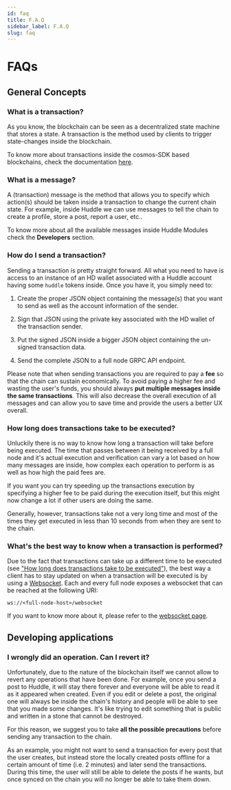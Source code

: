 ```yaml
---
id: faq
title: F.A.Q
sidebar_label: F.A.Q
slug: faq
---
```


# FAQs

## General Concepts
### What is a transaction? 
As you know, the blockchain can be seen as a decentralized state machine that stores a state. A transaction is the method used by clients to trigger state-changes inside the blockchain.

To know more about transactions inside the cosmos-SDK based blockchains, check the documentation [here](https://docs.cosmos.network/main/core/transactions.html).

### What is a message?
A (transaction) message is the method that allows you to specify which action(s) should be taken inside a transaction to change the current chain state. For example, inside Huddle we can use messages to tell the chain to create a profile, store a post, report a user, etc..

To know more about all the available messages inside Huddle Modules check the __Developers__ section.

### How do I send a transaction?
Sending a transaction is pretty straight forward. All what you need to have is access to an instance of an HD wallet associated with a Huddle account having some `huddle` tokens inside. Once you have it, you simply need to: 

1. Create the proper JSON object containing the message(s) that you want to send as well as the account information of the sender. 

2. Sign that JSON using the private key associated with the HD wallet of the transaction sender. 

3. Put the signed JSON inside a bigger JSON object containing the un-signed transaction data. 

4. Send the complete JSON to a full node GRPC API endpoint. 

Please note that when sending transactions you are required to pay a **fee** so that the chain can sustain economically. To avoid paying a higher fee and wasting the user's funds, you should always **put multiple messages inside the same transactions**. This will also decrease the overall execution of all messages and can allow you to save time and provide the users a better UX overall. 

### How long does transactions take to be executed? 
Unluckily there is no way to know how long a transaction will take before being executed. The time that passes between it being received by a full node and it's actual execution and verification can vary a lot based on how many messages are inside, how complex each operation to perform is as well as how high the paid fees are. 

If you want you can try speeding up the transactions execution by specifying a higher fee to be paid during the execution itself, but this might now change a lot if other users are doing the same.

Generally, however, transactions take not a very long time and most of the times they get executed in less than 10 seconds from when they are sent to the chain.  

### What's the best way to know when a transaction is performed?
Due to the fact that transactions can take up a different time to be executed (see ["How long does transactions take to be executed"](#how-long-does-transactions-take-to-be-executed)), the best way a client has to stay updated on when a transaction will be executed is by using a [Websocket](https://en.wikipedia.org/wiki/WebSocket). Each and every full node exposes a websocket that can be reached at the following URI: 

```
ws://<full-node-host>/websocket
```

If you want to know more about it, please refer to the [websocket page](05-observe-data.md).

## Developing applications
### I wrongly did an operation. Can I revert it?
Unfortunately, due to the nature of the blockchain itself we cannot allow to revert any operations that have been done. For example, once you send a post to Huddle, it will stay there forever and everyone will be able to read it as it appeared when created. 
Even if you edit or delete a post, the original one will always be inside the chain's history and people will be able to see that you made some changes. It's like trying to edit something that is public and written in a stone that cannot be destroyed. 

For this reason, we suggest you to take **all the possible precautions** before sending any transaction to the chain. 

As an example, you might not want to send a transaction for every post that the user creates, but instead store the locally created posts offline for a certain amount of time (i.e. 2 minutes) and later send the transactions. During this time, the user will still be able to delete the posts if he wants, but once synced on the chain you will no longer be able to take them down.